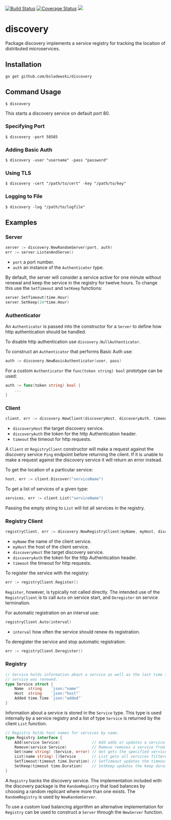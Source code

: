 [![Build Status](https://travis-ci.org/bsladewski/discovery.svg?branch=master)](https://travis-ci.org/bsladewski/discovery)
[![Coverage Status](https://coveralls.io/repos/github/bsladewski/discovery/badge.svg?branch=master)](https://coveralls.io/github/bsladewski/discovery?branch=master)
[![](http://goreportcard.com/badge/bsladewski/discovery)](http://goreportcard.com/report/bsladewski/discovery)

# discovery

Package discovery implements a service registry for tracking the location of
distributed microservices.

## Installation

`go get github.com/bsladewski/discovery`

## Command Usage

`$ discovery`

This starts a discovery service on default port 80.

### Specifying Port

`$ discovery -port 58585`

### Adding Basic Auth

`$ discovery -user "username" -pass "password"`

### Using TLS

`$ discovery -cert "/path/to/cert" -key "/path/to/key"`

### Logging to File

`$ discovery -log "/path/to/logfile"`

## Examples

### Server

```go
server := discovery.NewRandomServer(port, auth)
err := server.ListenAndServe()
```

- `port` a port number.
- `auth` an instance of the `Authenticator` type.

By default, the server will consider a service active for one minute without
renewal and keep the service in the registry for twelve hours. To change this
use the `SetTimeout` and `SetKeep` functions:

```go
server.SetTimeout(time.Hour)
server.SetKeep(24*time.Hour)
```

### Authenticator

An `Authenticator` is passed into the constructor for a `Server` to define how
http authentication should be handled.

To disable http authentication use `discovery.NullAuthenticator`.

To construct an `Authenticator` that performs Basic Auth use:

```go
auth := discovery.NewBasicAuthenticator(user, pass)
```

For a custom `Authenticator` the `func(token string) bool` prototype can be used:

```go
auth := func(token string) bool {
    ...
}
```

### Client

```go
client, err := discovery.NewClient(discoveryHost, discoveryAuth, timeout)
```

- `discoveryHost` the target discovery service.
- `discoveryAuth` the token for the http Authentication header.
- `timeout` the timeout for http requests.

A `Client` or `RegistryClient` constructor will make a request against the
discovery service `Ping` endpoint before returning the client. If it is unable
to make a request against the discovery service it will return an error instead.

To get the location of a particular service:

```go
host, err := client.Discover("serviceName")
```

To get a list of services of a given type:

```go
services, err := client.List("serviceName")
```

Passing the empty string to `List` will list all services in the registry.

### Registry Client

```go
registryClient, err := discovery.NewRegistryClient(myName, myHost, discoveryHost, discoveryAuth, timeout)
```

- `myName` the name of the client service.
- `myHost` the host of the client service.
- `discoveryHost` the target discovery service.
- `discoveryAuth` the token for the http Authentication header.
- `timeout` the timeout for http requests.

To register the service with the registry:

```go
err := registryClient.Register()
```

`Register`, however, is typically not called directly. The intended use of the
`RegistryClient` is to call `Auto` on service start, and `Deregister` on service
termination.

For automatic registration on an interval use:

```go
registryClient.Auto(interval)
```

- `interval` how often the service should renew its registration.

To deregister the service and stop automatic registration:

```go
err := registryClient.Deregister()
```

### Registry

```go
// Service holds information about a service as well as the last time the
// service was renewed.
type Service struct {
	Name  string    `json:"name"`
	Host  string    `json:"host"`
	Added time.Time `json:"added"`
}
```

Information about a service is stored in the `Service` type. This type is used
internally by a service registry and a list of type `Service` is returned by the
client `List` function.

```go
// Registry holds host names for services by name.
type Registry interface {
	Add(service Service)              // Add adds or updates a service to this registry.
	Remove(service Service)           // Remove removes a service from this registry.
	Get(name string) (Service, error) // Get gets the specified service.
	List(name string) []Service       // List gets all services filtered by name.
	SetTimeout(timeout time.Duration) // SetTimeout updates the timeout duration.
	SetKeep(timeout time.Duration)    // SetKeep updates the keep duration.
}
```

A `Registry` backs the discovery service. The implementation included with the
discovery package is the `RandomRegistry` that load balances by choosing a
random replicant where more than one exists. The `RandomRegistry` is used by
`NewRandomServer`.

To use a custom load balancing algorithm an alternative implementation for
`Registry` can be used to construct a `Server` through the `NewServer` function.
